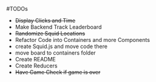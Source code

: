 #TODOs
- ~~Display Clicks and Time~~
- Make Backend Track Leaderboard
- ~~Randomize Squid Locations~~
- Refactor Code into Containers and more Components
- create Squid.js and move code there
- move board to containers folder
- Create README
- Create Reducers
- ~~Have Game Check if game is over~~
 